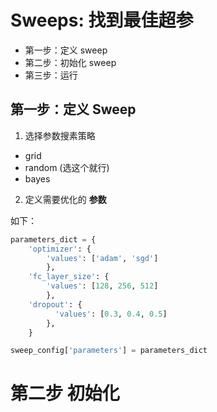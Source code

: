 # Sweeps: 找到最佳超参

- 第一步：定义 sweep
- 第二步：初始化 sweep
- 第三步：运行

## 第一步：定义 Sweep

1. 选择参数搜素策略
- grid
- random (选这个就行)
- bayes

2. 定义需要优化的 **参数**

如下：
```python
parameters_dict = {
    'optimizer': {
        'values': ['adam', 'sgd']
        },
    'fc_layer_size': {
        'values': [128, 256, 512]
        },
    'dropout': {
          'values': [0.3, 0.4, 0.5]
        },
    }

sweep_config['parameters'] = parameters_dict
```

# 第二步 初始化